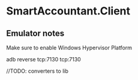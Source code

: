 # SmartAccountant.Client

## Emulator notes

Make sure to enable Windows Hypervisor Platform

adb reverse tcp:7130 tcp:7130

//TODO: converters to lib

